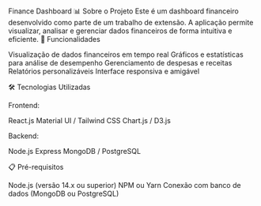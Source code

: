 Finance Dashboard
📊 Sobre o Projeto
Este é um dashboard financeiro desenvolvido como parte de um trabalho de extensão. A aplicação permite visualizar, analisar e gerenciar dados financeiros de forma intuitiva e eficiente.
🚀 Funcionalidades

Visualização de dados financeiros em tempo real
Gráficos e estatísticas para análise de desempenho
Gerenciamento de despesas e receitas
Relatórios personalizáveis
Interface responsiva e amigável

🛠️ Tecnologias Utilizadas

Frontend:

React.js
Material UI / Tailwind CSS
Chart.js / D3.js


Backend:

Node.js
Express
MongoDB / PostgreSQL



📋 Pré-requisitos

Node.js (versão 14.x ou superior)
NPM ou Yarn
Conexão com banco de dados (MongoDB ou PostgreSQL)
